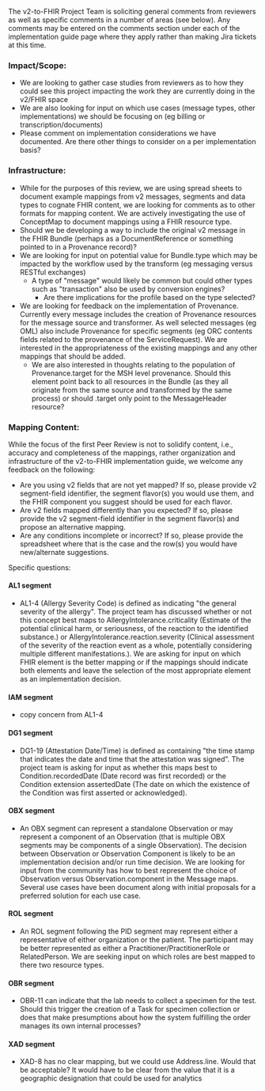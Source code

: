 The v2-to-FHIR Project Team is soliciting general comments from reviewers as well as specific comments in a number of areas (see below). Any comments may be entered on the comments section under each of the implementation guide page where they apply rather than making Jira tickets at this time.

### Impact/Scope:
* We are looking to gather case studies from reviewers as to how they could see this project impacting the work they are currently doing in the v2/FHIR space
* We are also looking for input on which use cases (message types, other implementations) we should be focusing on (eg billing or transcription/documents)
* Please comment on implementation considerations we have documented. Are there other things to consider on a per implementation basis?

### Infrastructure:
* While for the purposes of this review, we are using spread sheets to document example mappings from v2 messages, segments and data types to cognate FHIR content, we are looking for comments as to other formats for mapping content. We are actively investigating the use of ConceptMap to document mappings using a FHIR resource type.
* Should we be developing a way to include the original v2 message in the FHIR Bundle (perhaps as a DocumentReference or something pointed to in a Provenance record)?
* We are looking for input on potential value for Bundle.type which may be impacted by the workflow used by the transform (eg messaging versus RESTful exchanges)
  * A type of "message" would likely be common but could other types such as "transaction" also be used by conversion engines?
    * Are there implications for the profile based on the type selected?
* We are looking for feedback on the implementation of Provenance. Currently every message includes the creation of Provenance resources for the message source and transformer. As well selected messages (eg OML) also include Provenance for specific segments (eg ORC contents fields related to the provenance of the ServiceRequest). We are interested in the appropriateness of the existing mappings and any other mappings that should be added.
  * We are also interested in thoughts relating to the population of Provenance.target for the MSH level provenance. Should this element point back to all resources in the Bundle (as they all originate from the same source and transformed by the same process) or should .target only point to the MessageHeader resource?

### Mapping Content:
While the focus of the first Peer Review is not to solidify content, i.e., accuracy and completeness of the mappings, rather organization and infrastructure of the v2-to-FHIR implementation guide, we welcome any feedback on the following:

* Are you using v2 fields that are not yet mapped?  If so, please provide v2 segment-field identifier, the segment flavor(s) you would use them, and the FHIR component you suggest should be used for each flavor.
* Are v2 fields mapped differently than you expected?  If so, please provide the v2 segment-field identifier in the segment flavor(s) and propose an alternative mapping.
* Are any conditions incomplete or incorrect?  If so, please provide the spreadsheet where that is the case and the row(s) you  would have new/alternate suggestions.

Specific questions:

#### AL1 segment
* AL1-4 (Allergy Severity Code) is defined as indicating "the general severity of the allergy". The project team has discussed whether or not this concept best maps to AllergyIntolerance.criticality (Estimate of the potential clinical harm, or seriousness, of the reaction to the identified substance.) or AllergyIntolerance.reaction.severity (Clinical assessment of the severity of the reaction event as a whole, potentially considering multiple different manifestations.). We are asking for input on which FHIR element is the better mapping or if the mappings should indicate both elements and leave the selection of the most appropriate element as an implementation decision.

#### IAM segment
* copy concern from AL1-4

#### DG1 segment
* DG1-19 (Attestation Date/Time) is defined as containing "the time stamp that indicates the date and time that the attestation was signed". The project team is asking for input as whether this maps best to Condition.recordedDate (Date record was first recorded) or the Condition extension assertedDate (The date on which the existence of the Condition was first asserted or acknowledged).

#### OBX segment
* An OBX segment can represent a standalone Observation or may represent a component of an Observation (that is multiple OBX segments may be components of a single Observation). The decision between Observation or Observation Component is likely to be an implementation decision and/or run time decision. We are looking for input from the community has how to best represent the choice of Observation versus Observation.component in the Message maps. Several use cases have been document along with initial proposals for a preferred solution for each use case.

#### ROL segment
* An ROL segment following the PID segment may represent either a representative of either organization or the patient. The participant may be better represented as either a Practitioner/PractitionerRole or RelatedPerson. We are seeking input on which roles are best mapped to there two resource types.

#### OBR segment
* OBR-11 can indicate that the lab needs to collect a specimen for the test. Should this trigger the creation of a Task for specimen collection or does that make presumptions about how the system fulfilling the order manages its own internal processes?

#### XAD segment
* XAD-8 has no clear mapping, but we could use Address.line.  Would that be acceptable?  It would have to be clear from the value that it is a geographic designation that could be used for analytics

